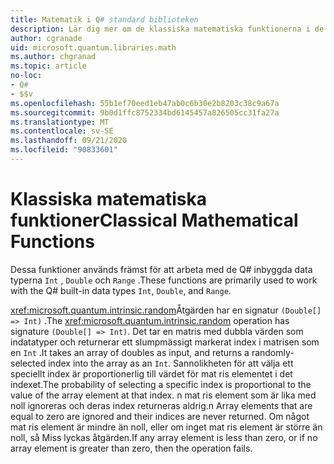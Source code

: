 ```yaml
---
title: Matematik i Q# standard biblioteken
description: Lär dig mer om de klassiska matematiska funktionerna i de Q# standard bibliotek som används med de inbyggda data typerna.
author: cgranade
uid: microsoft.quantum.libraries.math
ms.author: chgranad
ms.topic: article
no-loc:
- Q#
- $$v
ms.openlocfilehash: 55b1ef70eed1eb47ab0c6b30e2b8203c38c9a67a
ms.sourcegitcommit: 9b0d1ffc8752334bd6145457a826505cc31fa27a
ms.translationtype: MT
ms.contentlocale: sv-SE
ms.lasthandoff: 09/21/2020
ms.locfileid: "90833601"
---
```

# <a name="classical-mathematical-functions"></a><span data-ttu-id="c304d-103">Klassiska matematiska funktioner</span><span class="sxs-lookup"><span data-stu-id="c304d-103">Classical Mathematical Functions</span></span> #

<span data-ttu-id="c304d-104">Dessa funktioner används främst för att arbeta med de Q# inbyggda data typerna `Int` , `Double` och `Range` .</span><span class="sxs-lookup"><span data-stu-id="c304d-104">These functions are primarily used to work with the Q# built-in data types `Int`, `Double`, and `Range`.</span></span>

<span data-ttu-id="c304d-105"><xref:microsoft.quantum.intrinsic.random>Åtgärden har en signatur `(Double[] => Int)` .</span><span class="sxs-lookup"><span data-stu-id="c304d-105">The <xref:microsoft.quantum.intrinsic.random> operation has signature `(Double[] => Int)`.</span></span>
<span data-ttu-id="c304d-106">Det tar en matris med dubbla värden som indatatyper och returnerar ett slumpmässigt markerat index i matrisen som en `Int` .</span><span class="sxs-lookup"><span data-stu-id="c304d-106">It takes an array of doubles as input, and returns a randomly-selected index into the array as an `Int`.</span></span>
<span data-ttu-id="c304d-107">Sannolikheten för att välja ett speciellt index är proportionerlig till värdet för mat ris elementet i det indexet.</span><span class="sxs-lookup"><span data-stu-id="c304d-107">The probability of selecting a specific index is proportional to the value of the array element at that index.</span></span> <span data-ttu-id="c304d-108">n mat ris element som är lika med noll ignoreras och deras index returneras aldrig.</span><span class="sxs-lookup"><span data-stu-id="c304d-108">n Array elements that are equal to zero are ignored and their indices are never returned.</span></span>
<span data-ttu-id="c304d-109">Om något mat ris element är mindre än noll, eller om inget mat ris element är större än noll, så Miss lyckas åtgärden.</span><span class="sxs-lookup"><span data-stu-id="c304d-109">If any array element is less than zero, or if no array element is greater than zero, then the operation fails.</span></span>
